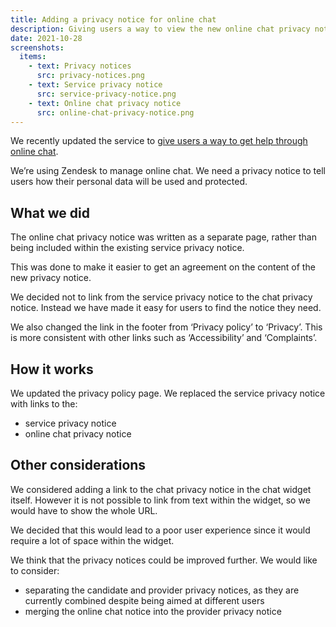 ```yaml
---
title: Adding a privacy notice for online chat
description: Giving users a way to view the new online chat privacy notice, as well as the existing service privacy notice
date: 2021-10-28
screenshots:
  items:
    - text: Privacy notices
      src: privacy-notices.png
    - text: Service privacy notice
      src: service-privacy-notice.png
    - text: Online chat privacy notice
      src: online-chat-privacy-notice.png
---
```


We recently updated the service to [give users a way to get help through online chat](/manage-teacher-training-applications/helping-users-through-online-chat/).

We’re using Zendesk to manage online chat. We need a privacy notice to tell users how their personal data will be used and protected.

## What we did

The online chat privacy notice was written as a separate page, rather than being included within the existing service privacy notice.

This was done to make it easier to get an agreement on the content of the new privacy notice.

We decided not to link from the service privacy notice to the chat privacy notice. Instead we have made it easy for users to find the notice they need.

We also changed the link in the footer from ‘Privacy policy’ to ‘Privacy’. This is more consistent with other links such as ‘Accessibility’ and ‘Complaints’.

## How it works

We updated the privacy policy page. We replaced the service privacy notice with links to the:

- service privacy notice
- online chat privacy notice

## Other considerations

We considered adding a link to the chat privacy notice in the chat widget itself. However it is not possible to link from text within the widget, so we would have to show the whole URL.

We decided that this would lead to a poor user experience since it would require a lot of space within the widget.

We think that the privacy notices could be improved further. We would like to consider:

- separating the candidate and provider privacy notices, as they are currently combined despite being aimed at different users
- merging the online chat notice into the provider privacy notice
